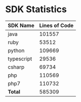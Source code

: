 # SDK Statistics

| SDK Name | Lines of Code |
| -------- | ------------- |
| java | 101557 |
| ruby | 53512 |
| python | 109669 |
| typescript | 29536 |
| csharp | 69734 |
| php | 110569 |
| php7 | 110732 |
| **Total** | 585309 |

